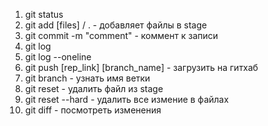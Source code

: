 1. git status
2. git add [files] / . - добавляет файлы в stage
3. git commit -m "comment" - коммент к записи
4. git log
5. git log --oneline
6. git push [rep_link] [branch_name] - загрузить на гитхаб
7. git branch - узнать имя ветки
8. git reset - удалить файл из stage
9. git reset --hard - удалить все измение в файлах
9. git diff - посмотреть изменения